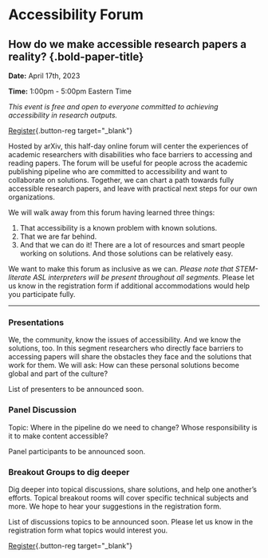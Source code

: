 # Accessibility Forum

## How do we make accessible research papers a reality? {.bold-paper-title}

**Date:** April 17th, 2023

**Time:** 1:00pm - 5:00pm Eastern Time

*This event is free and open to everyone committed to achieving accessibility in research outputs.*

[Register](https://cornell.ca1.qualtrics.com/jfe/form/SV_br1lFL94OVQB5nE){.button-reg target="_blank"}

Hosted by arXiv, this half-day online forum will center the experiences of academic researchers with disabilities who face barriers to accessing and reading papers. The forum will be useful for people across the academic publishing pipeline who are committed to accessibility and want to collaborate on solutions. Together, we can chart a path towards fully accessible research papers, and leave with practical next steps for our own organizations.

We will walk away from this forum having learned three things:

1. That accessibility is a known problem with known solutions.
1. That we are far behind.
1. And that we can do it! There are a lot of resources and smart people working on solutions. And those solutions can be relatively easy.

We want to make this forum as inclusive as we can. *Please note that STEM-literate ASL interpreters will be present throughout all segments.* Please let us know in the registration form if additional accommodations would help you participate fully.

---

### Presentations
We, the community, know the issues of accessibility. And we know the solutions, too. In this segment researchers who directly face barriers to accessing papers will share the obstacles they face and the solutions that work for them. We will ask: How can these personal solutions become global and part of the culture?

List of presenters to be announced soon.

### Panel Discussion
Topic: Where in the pipeline do we need to change? Whose responsibility is it to make content accessible?

Panel participants to be announced soon.

### Breakout Groups to dig deeper
Dig deeper into topical discussions, share solutions, and help one another’s efforts. Topical breakout rooms will cover specific technical subjects and more. We hope to hear your suggestions in the registration form.

List of discussions topics to be announced soon. Please let us know in the registration form what topics would interest you.

[Register](https://cornell.ca1.qualtrics.com/jfe/form/SV_br1lFL94OVQB5nE){.button-reg target="_blank"}

